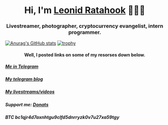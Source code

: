 <h1 align="center">Hi, I'm <a href="https://t.me/ratahook_about" target="_blank">Leonid Ratahook</a> 🦊🏴‍☠️</h1>
<h3 align="center">Livestreamer, photographer, cryptocurrency evangelist, intern programmer.</h3>

[![Anurag's GitHub stats](https://github-readme-stats.vercel.app/api?username=Ratahook&count_private=true&show_icons=true&theme=slateorange)](https://github.com/anuraghazra/github-readme-stats) 
[![trophy](https://github-profile-trophy.vercel.app/?username=Ratahook&theme=dark_lover&rank=SECRET,SSS,SS,S,AAA,AA,A,B,C)](https://github.com/ryo-ma/github-profile-trophy)

<h4 align="center"> Well, I posted links on some of my resorses down below. </h4>

<h5> <a href="https://t.me/Leonid_Ratahook" target="_blank">Me in Telegram</a> </h5>

<h5> <a href="https://t.me/ratahook" target="_blank">My telegram blog</a> </h5>

<h5>  <a href="https://www.youtube.com/c/LeonidRatahook" target="_blank">My livestreams/videos</a> </h5>

<h5> Support me: <a href="https://www.donationalerts.com/r/ratahook" target="_blank">Donats</a> </h5>

<h5> BTC bc1qjr4d7axnhtgu9clfd5dnrryzk0v7u27xa59tgy </h5>

<!---
Ratahook/Ratahook is a ✨ special ✨ repository because its `README.md` (this file) appears on your GitHub profile.
You can click the Preview link to take a look at your changes.
--->

